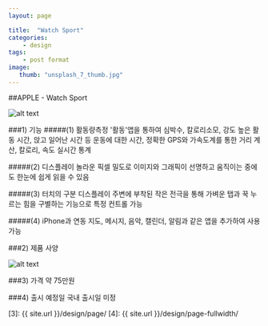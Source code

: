 ```yaml
---
layout: page

title:  "Watch Sport"
categories:
    - design
tags:
    - post format
image:
   thumb: "unsplash_7_thumb.jpg"
---
```



##APPLE - Watch Sport

![alt text](http://i.imgur.com/xHRPwbg.png)

###1) 기능
#####(1) 활동량측정
'활동'앱을 통하여 심박수, 칼로리소모, 강도 높은 활동 시간, 앉고 일어난 시간 등
운동에 대한 시간, 정확한 GPS와 가속도계를 통한 거리 계산, 칼로리, 속도 실시간 통계

#####(2) 디스플레이
놀라운 픽셀 밀도로 이미지와 그래픽이 선명하고 움직이는 중에도 한눈에 쉽게 읽을 수 있음

#####(3) 터치의 구분
디스플레이 주변에 부착된 작은 전극을 통해 가벼운 탭과 꾹 누르는 힘을 구별하는 기능으로 특정 컨트롤 가능

#####(4) iPhone과 연동
지도, 메시지, 음악, 캘린더, 알림과 같은 앱을 추가하여 사용가능

###2) 제품 사양

![alt text](http://i.imgur.com/pynanXT.png)

###3) 가격
약 75만원

###4) 출시 예정일
국내 출시일 미정


 [1]: http://foundation.zurb.com/docs/components/clearing.html
 [2]: http://foundation.zurb.com/docs/components/block_grid.html
 [3]: {{ site.url }}/design/page/
 [4]: {{ site.url }}/design/page-fullwidth/
